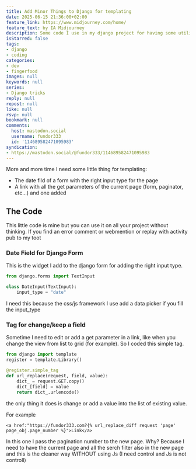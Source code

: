 ```yaml
---
title: Add Minor Things to Django for templating
date: 2025-06-15 21:36:00+02:00
feature_link: https://www.midjourney.com/home/
feature_text: by IA Midjourney
description: Some code I use in my django project for having some utility
isStarred: false
tags:
- django
- coding
categories:
- dev
- fingerfood
images: null
keywords: null
series:
- Django tricks
reply: null
repost: null
like: null
rsvp: null
bookmark: null
comments:
  host: mastodon.social
  username: fundor333
  id: '114689582471095983'
syndication:
- https://mastodon.social/@fundor333/114689582471095983
---
```


More and more time I need some little thing for templating:

- The date fild of a form with the right input type for the page
- A link with all the get parameters of the current page (form, paginator, etc...) and one added


## The Code

This little code is mine but you can use it on all your project without thinking. If you find an error comment or webmention or replay with activity pub to my toot

### Date Field for Django Form

This is the widget I add to the django form for adding the right input type.

``` python
from django.forms import TextInput

class DateInput(TextInput):
    input_type = "date"
```

I need this because the css/js framework I use add a data picker if you fill the input_type

### Tag for change/keep a field

Sometime I need to edit or add a get parameter in a link, like when you change the view from list to grid (for example).
So I coded this simple tag.

``` python
from django import template
register = template.Library()

@register.simple_tag
def url_replace(request, field, value):
    dict_ = request.GET.copy()
    dict_[field] = value
    return dict_.urlencode()
```

the only thing it does is change or add a value into the list of existing value.

For example

``` jinja
<a href:"https://fundor333.com?{% url_replace_diff request 'page' page_obj.page_number %}">Link</a>
```

In this one I pass the pagination number to the new page. Why? Because I need to have the current page and all the serch filter also in the new page and this is the cleaner way WITHOUT using Js (I need control and Js is not controll)
